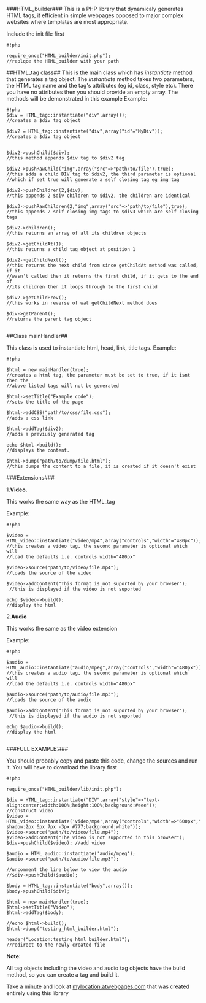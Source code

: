 ###HTML_builder###
This is a PHP library that dynamicaly generates HTML tags, it efficient in simple webpages opposed to major complex websites where templates are most appropriate.

Include the init file first

```
#!php

require_once("HTML_builder/init.php");
//replqce the HTML_builder with your path
```

##HTML_tag class##
This is the main class which has *instantiate* method that generates a tag object.
The *instantiate* method takes two parameters, the HTML tag name and the tag's attributes (eg id, class, style etc). There you have no attributes then you should provide an empty array.
The methods will be demonstrated in this example
Example:

```
#!php
$div = HTML_tag::instantiate("div",array());
//creates a $div tag object

$div2 = HTML_tag::instantiate("div",array("id"="MyDiv"));
//creates a $div tag object


$div2->pushChild($div);
//this method appends $div tag to $div2 tag

$div2->pushRawChild("img",array("src"=>"path/to/file"),true);
//this adds a child DIV tag to $div2, the third parameter is optional
//which if set true will generate a self closing tag eg img tag

$div2->pushChildren(2,$div);
//this appends 2 $div children to $div2, the children are identical

$div3->pushRawChildren(2,"img",array("src"=>"path/to/file"),true);
//this appends 2 self closing img tags to $div3 which are self closing tags

$div2->children();
//this returns an array of all its children objects

$div2->getChildAt(1);
//this returns a child tag object at position 1

$div2->getChildNext();
//this returns the next child from since getChildAt method was called, if it
//wasn't called then it returns the first child, if it gets to the end of 
//its children then it loops through to the first child

$div2->getChildPrev();
//this works in reverse of wat getChildNext method does

$div->getParent();
//returns the parent tag object
 
```
##Class mainHandler##

This class is used to instantiate html, head, link, title tags. 
Example:

```
#!php

$html = new mainHandler(true);
//creates a html tag, the parameter must be set to true, if it isnt then the
//above listed tags will not be generated

$html->setTitle("Example code");
//sets the title of the page

$html->addCSS("path/to/css/file.css");
//adds a css link

$html->addTag($div2);
//adds a previusly generated tag 

echo $html->build();
//displays the content.

$html->dump("path/to/dump/file.html");
//this dumps the content to a file, it is created if it doesn't exist
```
###Extensions###

1.**Video.**

This works the same way as the HTML_tag

Example:

```
#!php

$video = HTML_video::instantiate("video/mp4",array("controls","width"="480px"));
//this creates a video tag, the second parameter is optional which will
//load the defaults i.e. controls width="480px"

$video->source("path/to/video/file.mp4");
//loads the source of the video

$video->addContent("This format is not suported by your browser");
 //this is displayed if the video is not suported

echo $video->build();
//display the html

```

2.**Audio**

This works the same as the video extension

Example:


```
#!php

$audio = HTML_audio::instantiate("audio/mpeg",array("controls","width"="480px"));
//this creates a audio tag, the second parameter is optional which will
//load the defaults i.e. controls width="480px"

$audio->source("path/to/audio/file.mp3");
//loads the source of the audio

$audio->addContent("This format is not suported by your browser");
 //this is displayed if the audio is not suported

echo $audio->build();
//display the html


```

###FULL EXAMPLE:###

You should probably copy and paste this code, change the sources and run it. You will have to download the library first


```
#!php

require_once("HTML_builder/lib/init.php");

$div = HTML_tag::instantiate("DIV",array("style"=>"text-align:center;width:100%;height:100%;background:#eee"));
//construct video
$video = HTML_video::instantiate('video/mp4',array("controls","width"=>"600px","style"=>"padding:10px;box-shadow:2px 6px 7px -3px #777;background:white"));
$video->source("path/to/video/file.mp4");
$video->addContent("The video is not supported in this browser");
$div->pushChild($video); //add video

$audio = HTML_audio::instantiate('audio/mpeg');
$audio->source("path/to/audio/file.mp3");

//uncomment the line below to view the audio
//$div->pushChild($audio);

$body = HTML_tag::instantiate("body",array());
$body->pushChild($div);

$html = new mainHandler(true);
$html->setTitle("Video");
$html->addTag($body);

//echo $html->build();
$html->dump("testing_html_builder.html");

header("Location:testing_html_builder.html");
//redirect to the newly created file
```

**Note:**

All tag objects including the video and audio tag objects have the build method, so you can create a tag and build it.




Take a minute and look at [mylocation.atwebpages.com](http://mylocation.atwebpages.com) that was created entirely using this library